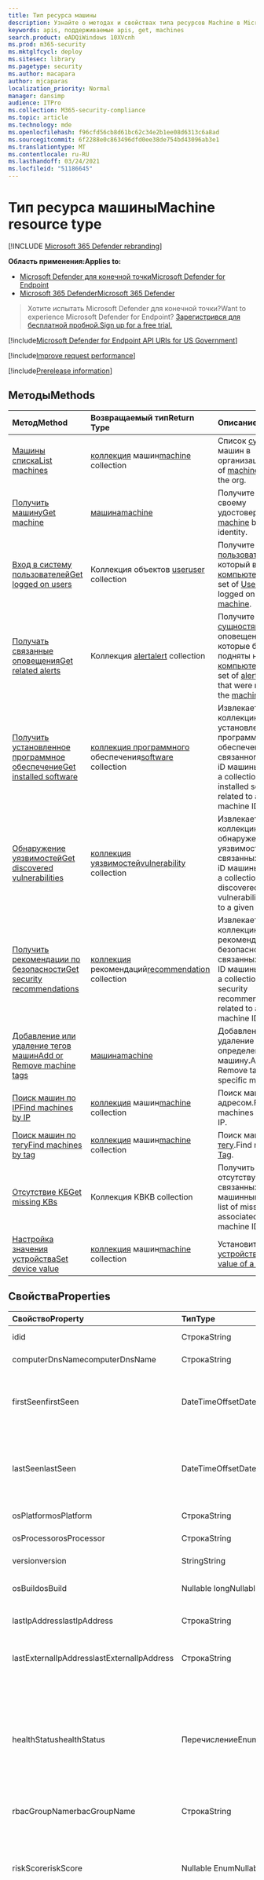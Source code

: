 ```yaml
---
title: Тип ресурса машины
description: Узнайте о методах и свойствах типа ресурсов Machine в Microsoft Defender для конечной точки.
keywords: apis, поддерживаемые apis, get, machines
search.product: eADQiWindows 10XVcnh
ms.prod: m365-security
ms.mktglfcycl: deploy
ms.sitesec: library
ms.pagetype: security
ms.author: macapara
author: mjcaparas
localization_priority: Normal
manager: dansimp
audience: ITPro
ms.collection: M365-security-compliance
ms.topic: article
ms.technology: mde
ms.openlocfilehash: f96cfd56cb8d61bc62c34e2b1ee08d6313c6a8ad
ms.sourcegitcommit: 6f2288e0c863496dfd0ee38de754bd43096ab3e1
ms.translationtype: MT
ms.contentlocale: ru-RU
ms.lasthandoff: 03/24/2021
ms.locfileid: "51186645"
---
```

# <a name="machine-resource-type"></a><span data-ttu-id="12eb7-104">Тип ресурса машины</span><span class="sxs-lookup"><span data-stu-id="12eb7-104">Machine resource type</span></span>

[!INCLUDE [Microsoft 365 Defender rebranding](../../includes/microsoft-defender.md)]

<span data-ttu-id="12eb7-105">**Область применения:**</span><span class="sxs-lookup"><span data-stu-id="12eb7-105">**Applies to:**</span></span>
- [<span data-ttu-id="12eb7-106">Microsoft Defender для конечной точки</span><span class="sxs-lookup"><span data-stu-id="12eb7-106">Microsoft Defender for Endpoint</span></span>](https://go.microsoft.com/fwlink/p/?linkid=2154037)
- [<span data-ttu-id="12eb7-107">Microsoft 365 Defender</span><span class="sxs-lookup"><span data-stu-id="12eb7-107">Microsoft 365 Defender</span></span>](https://go.microsoft.com/fwlink/?linkid=2118804)

> <span data-ttu-id="12eb7-108">Хотите испытать Microsoft Defender для конечной точки?</span><span class="sxs-lookup"><span data-stu-id="12eb7-108">Want to experience Microsoft Defender for Endpoint?</span></span> [<span data-ttu-id="12eb7-109">Зарегистрився для бесплатной пробной.</span><span class="sxs-lookup"><span data-stu-id="12eb7-109">Sign up for a free trial.</span></span>](https://www.microsoft.com/microsoft-365/windows/microsoft-defender-atp?ocid=docs-wdatp-exposedapis-abovefoldlink) 

[!include[Microsoft Defender for Endpoint API URIs for US Government](../../includes/microsoft-defender-api-usgov.md)]

[!include[Improve request performance](../../includes/improve-request-performance.md)]

[!include[Prerelease information](../../includes/prerelease.md)]

## <a name="methods"></a><span data-ttu-id="12eb7-110">Методы</span><span class="sxs-lookup"><span data-stu-id="12eb7-110">Methods</span></span>

<span data-ttu-id="12eb7-111">Метод</span><span class="sxs-lookup"><span data-stu-id="12eb7-111">Method</span></span>|<span data-ttu-id="12eb7-112">Возвращаемый тип</span><span class="sxs-lookup"><span data-stu-id="12eb7-112">Return Type</span></span> |<span data-ttu-id="12eb7-113">Описание</span><span class="sxs-lookup"><span data-stu-id="12eb7-113">Description</span></span>
:---|:---|:---
[<span data-ttu-id="12eb7-114">Машины списка</span><span class="sxs-lookup"><span data-stu-id="12eb7-114">List machines</span></span>](get-machines.md) | <span data-ttu-id="12eb7-115">[коллекция](machine.md) машин</span><span class="sxs-lookup"><span data-stu-id="12eb7-115">[machine](machine.md) collection</span></span> | <span data-ttu-id="12eb7-116">Список [сущностями](machine.md) машин в организации.</span><span class="sxs-lookup"><span data-stu-id="12eb7-116">List set of [machine](machine.md) entities in the org.</span></span>
[<span data-ttu-id="12eb7-117">Получить машину</span><span class="sxs-lookup"><span data-stu-id="12eb7-117">Get machine</span></span>](get-machine-by-id.md) | [<span data-ttu-id="12eb7-118">машина</span><span class="sxs-lookup"><span data-stu-id="12eb7-118">machine</span></span>](machine.md) | <span data-ttu-id="12eb7-119">Получите [машину по](machine.md) своему удостоверению.</span><span class="sxs-lookup"><span data-stu-id="12eb7-119">Get a [machine](machine.md) by its identity.</span></span>
[<span data-ttu-id="12eb7-120">Вход в систему пользователей</span><span class="sxs-lookup"><span data-stu-id="12eb7-120">Get logged on users</span></span>](get-machine-log-on-users.md) | <span data-ttu-id="12eb7-121">Коллекция объектов [user](user.md)</span><span class="sxs-lookup"><span data-stu-id="12eb7-121">[user](user.md) collection</span></span> | <span data-ttu-id="12eb7-122">Получите набор [пользователя,](user.md) который вошел в [компьютер.](machine.md)</span><span class="sxs-lookup"><span data-stu-id="12eb7-122">Get the set of [User](user.md) that logged on to the [machine](machine.md).</span></span>
[<span data-ttu-id="12eb7-123">Получать связанные оповещения</span><span class="sxs-lookup"><span data-stu-id="12eb7-123">Get related alerts</span></span>](get-machine-related-alerts.md) | <span data-ttu-id="12eb7-124">Коллекция [alert](alerts.md)</span><span class="sxs-lookup"><span data-stu-id="12eb7-124">[alert](alerts.md) collection</span></span> | <span data-ttu-id="12eb7-125">Получите набор [сущностями](alerts.md) оповещений, которые были подняты на [компьютере.](machine.md)</span><span class="sxs-lookup"><span data-stu-id="12eb7-125">Get the set of [alert](alerts.md) entities that were raised on the [machine](machine.md).</span></span>
[<span data-ttu-id="12eb7-126">Получить установленное программное обеспечение</span><span class="sxs-lookup"><span data-stu-id="12eb7-126">Get installed software</span></span>](get-installed-software.md) | <span data-ttu-id="12eb7-127">[коллекция программного](software.md) обеспечения</span><span class="sxs-lookup"><span data-stu-id="12eb7-127">[software](software.md) collection</span></span> | <span data-ttu-id="12eb7-128">Извлекает коллекцию установленного программного обеспечения, связанного с данным iD машины.</span><span class="sxs-lookup"><span data-stu-id="12eb7-128">Retrieves a collection of installed software related to a given machine ID.</span></span>
[<span data-ttu-id="12eb7-129">Обнаружение уязвимостей</span><span class="sxs-lookup"><span data-stu-id="12eb7-129">Get discovered vulnerabilities</span></span>](get-discovered-vulnerabilities.md) | <span data-ttu-id="12eb7-130">[коллекция уязвимостей](vulnerability.md)</span><span class="sxs-lookup"><span data-stu-id="12eb7-130">[vulnerability](vulnerability.md) collection</span></span> | <span data-ttu-id="12eb7-131">Извлекает коллекцию обнаруженных уязвимостей, связанных с данным iD машины.</span><span class="sxs-lookup"><span data-stu-id="12eb7-131">Retrieves a collection of discovered vulnerabilities related to a given machine ID.</span></span>
[<span data-ttu-id="12eb7-132">Получить рекомендации по безопасности</span><span class="sxs-lookup"><span data-stu-id="12eb7-132">Get security recommendations</span></span>](get-security-recommendations.md) | <span data-ttu-id="12eb7-133">[коллекция](recommendation.md) рекомендаций</span><span class="sxs-lookup"><span data-stu-id="12eb7-133">[recommendation](recommendation.md) collection</span></span> | <span data-ttu-id="12eb7-134">Извлекает коллекцию рекомендаций по безопасности, связанных с данным ID машины.</span><span class="sxs-lookup"><span data-stu-id="12eb7-134">Retrieves a collection of security recommendations related to a given machine ID.</span></span>
[<span data-ttu-id="12eb7-135">Добавление или удаление тегов машин</span><span class="sxs-lookup"><span data-stu-id="12eb7-135">Add or Remove machine tags</span></span>](add-or-remove-machine-tags.md) | [<span data-ttu-id="12eb7-136">машина</span><span class="sxs-lookup"><span data-stu-id="12eb7-136">machine</span></span>](machine.md) | <span data-ttu-id="12eb7-137">Добавление или удаление тега в определенную машину.</span><span class="sxs-lookup"><span data-stu-id="12eb7-137">Add or Remove tag to a specific machine.</span></span>
[<span data-ttu-id="12eb7-138">Поиск машин по IP</span><span class="sxs-lookup"><span data-stu-id="12eb7-138">Find machines by IP</span></span>](find-machines-by-ip.md) | <span data-ttu-id="12eb7-139">[коллекция](machine.md) машин</span><span class="sxs-lookup"><span data-stu-id="12eb7-139">[machine](machine.md) collection</span></span> | <span data-ttu-id="12eb7-140">Поиск машин с IP-адресом.</span><span class="sxs-lookup"><span data-stu-id="12eb7-140">Find machines seen with IP.</span></span>
[<span data-ttu-id="12eb7-141">Поиск машин по тегу</span><span class="sxs-lookup"><span data-stu-id="12eb7-141">Find machines by tag</span></span>](find-machines-by-tag.md) | <span data-ttu-id="12eb7-142">[коллекция](machine.md) машин</span><span class="sxs-lookup"><span data-stu-id="12eb7-142">[machine](machine.md) collection</span></span> | <span data-ttu-id="12eb7-143">Поиск машин по [тегу](machine-tags.md).</span><span class="sxs-lookup"><span data-stu-id="12eb7-143">Find machines by [Tag](machine-tags.md).</span></span>
[<span data-ttu-id="12eb7-144">Отсутствие КБ</span><span class="sxs-lookup"><span data-stu-id="12eb7-144">Get missing KBs</span></span>](get-missing-kbs-machine.md) | <span data-ttu-id="12eb7-145">Коллекция KB</span><span class="sxs-lookup"><span data-stu-id="12eb7-145">KB collection</span></span> | <span data-ttu-id="12eb7-146">Получить список отсутствующих КБ, связанных с машинным ИД</span><span class="sxs-lookup"><span data-stu-id="12eb7-146">Get a list of missing KBs associated with the machine ID</span></span>
[<span data-ttu-id="12eb7-147">Настройка значения устройства</span><span class="sxs-lookup"><span data-stu-id="12eb7-147">Set device value</span></span>](set-device-value.md)| <span data-ttu-id="12eb7-148">[коллекция](machine.md) машин</span><span class="sxs-lookup"><span data-stu-id="12eb7-148">[machine](machine.md) collection</span></span> | <span data-ttu-id="12eb7-149">Установите [значение устройства.](tvm-assign-device-value.md)</span><span class="sxs-lookup"><span data-stu-id="12eb7-149">Set the [value of a device](tvm-assign-device-value.md).</span></span>

## <a name="properties"></a><span data-ttu-id="12eb7-150">Свойства</span><span class="sxs-lookup"><span data-stu-id="12eb7-150">Properties</span></span>

<span data-ttu-id="12eb7-151">Свойство</span><span class="sxs-lookup"><span data-stu-id="12eb7-151">Property</span></span> |   <span data-ttu-id="12eb7-152">Тип</span><span class="sxs-lookup"><span data-stu-id="12eb7-152">Type</span></span>   |   <span data-ttu-id="12eb7-153">Описание</span><span class="sxs-lookup"><span data-stu-id="12eb7-153">Description</span></span>
:---|:---|:---
<span data-ttu-id="12eb7-154">id</span><span class="sxs-lookup"><span data-stu-id="12eb7-154">id</span></span> | <span data-ttu-id="12eb7-155">Строка</span><span class="sxs-lookup"><span data-stu-id="12eb7-155">String</span></span> | <span data-ttu-id="12eb7-156">[удостоверение](machine.md) компьютера.</span><span class="sxs-lookup"><span data-stu-id="12eb7-156">[machine](machine.md) identity.</span></span>
<span data-ttu-id="12eb7-157">computerDnsName</span><span class="sxs-lookup"><span data-stu-id="12eb7-157">computerDnsName</span></span> | <span data-ttu-id="12eb7-158">Строка</span><span class="sxs-lookup"><span data-stu-id="12eb7-158">String</span></span> | <span data-ttu-id="12eb7-159">[полное](machine.md) имя машины.</span><span class="sxs-lookup"><span data-stu-id="12eb7-159">[machine](machine.md) fully qualified name.</span></span>
<span data-ttu-id="12eb7-160">firstSeen</span><span class="sxs-lookup"><span data-stu-id="12eb7-160">firstSeen</span></span> | <span data-ttu-id="12eb7-161">DateTimeOffset</span><span class="sxs-lookup"><span data-stu-id="12eb7-161">DateTimeOffset</span></span> | <span data-ttu-id="12eb7-162">Первое свидание и [время,](machine.md) когда машина была замечена Microsoft Defender для конечной точки.</span><span class="sxs-lookup"><span data-stu-id="12eb7-162">First date and time where the [machine](machine.md) was observed by Microsoft Defender for Endpoint.</span></span>
<span data-ttu-id="12eb7-163">lastSeen</span><span class="sxs-lookup"><span data-stu-id="12eb7-163">lastSeen</span></span> | <span data-ttu-id="12eb7-164">DateTimeOffset</span><span class="sxs-lookup"><span data-stu-id="12eb7-164">DateTimeOffset</span></span> |<span data-ttu-id="12eb7-165">Время и дата последнего полученного полного отчета о устройстве.</span><span class="sxs-lookup"><span data-stu-id="12eb7-165">Time and date of the last received full device report.</span></span> <span data-ttu-id="12eb7-166">Обычно устройство отправляет полный отчет каждые 24 часа.</span><span class="sxs-lookup"><span data-stu-id="12eb7-166">A device typically sends a full report every 24 hours.</span></span>
<span data-ttu-id="12eb7-167">osPlatform</span><span class="sxs-lookup"><span data-stu-id="12eb7-167">osPlatform</span></span> | <span data-ttu-id="12eb7-168">Строка</span><span class="sxs-lookup"><span data-stu-id="12eb7-168">String</span></span> | <span data-ttu-id="12eb7-169">Платформа операционной системы.</span><span class="sxs-lookup"><span data-stu-id="12eb7-169">Operating system platform.</span></span>
<span data-ttu-id="12eb7-170">osProcessor</span><span class="sxs-lookup"><span data-stu-id="12eb7-170">osProcessor</span></span> | <span data-ttu-id="12eb7-171">Строка</span><span class="sxs-lookup"><span data-stu-id="12eb7-171">String</span></span> | <span data-ttu-id="12eb7-172">Процессор операционной системы.</span><span class="sxs-lookup"><span data-stu-id="12eb7-172">Operating system processor.</span></span>
<span data-ttu-id="12eb7-173">version</span><span class="sxs-lookup"><span data-stu-id="12eb7-173">version</span></span> | <span data-ttu-id="12eb7-174">String</span><span class="sxs-lookup"><span data-stu-id="12eb7-174">String</span></span> | <span data-ttu-id="12eb7-175">Версия операционной системы.</span><span class="sxs-lookup"><span data-stu-id="12eb7-175">Operating system Version.</span></span>
<span data-ttu-id="12eb7-176">osBuild</span><span class="sxs-lookup"><span data-stu-id="12eb7-176">osBuild</span></span> | <span data-ttu-id="12eb7-177">Nullable long</span><span class="sxs-lookup"><span data-stu-id="12eb7-177">Nullable long</span></span> | <span data-ttu-id="12eb7-178">Номер сборки операционной системы.</span><span class="sxs-lookup"><span data-stu-id="12eb7-178">Operating system build number.</span></span>
<span data-ttu-id="12eb7-179">lastIpAddress</span><span class="sxs-lookup"><span data-stu-id="12eb7-179">lastIpAddress</span></span> | <span data-ttu-id="12eb7-180">Строка</span><span class="sxs-lookup"><span data-stu-id="12eb7-180">String</span></span> | <span data-ttu-id="12eb7-181">Последний IP-адрес локального NIC на [компьютере.](machine.md)</span><span class="sxs-lookup"><span data-stu-id="12eb7-181">Last IP on local NIC on the [machine](machine.md).</span></span>
<span data-ttu-id="12eb7-182">lastExternalIpAddress</span><span class="sxs-lookup"><span data-stu-id="12eb7-182">lastExternalIpAddress</span></span> | <span data-ttu-id="12eb7-183">Строка</span><span class="sxs-lookup"><span data-stu-id="12eb7-183">String</span></span> | <span data-ttu-id="12eb7-184">Последний IP-адрес, [с помощью которого](machine.md) машина имеет доступ к Интернету.</span><span class="sxs-lookup"><span data-stu-id="12eb7-184">Last IP through which the [machine](machine.md) accessed the internet.</span></span>
<span data-ttu-id="12eb7-185">healthStatus</span><span class="sxs-lookup"><span data-stu-id="12eb7-185">healthStatus</span></span> | <span data-ttu-id="12eb7-186">Перечисление</span><span class="sxs-lookup"><span data-stu-id="12eb7-186">Enum</span></span> | <span data-ttu-id="12eb7-187">[состояние состояния](machine.md) состояния компьютера.</span><span class="sxs-lookup"><span data-stu-id="12eb7-187">[machine](machine.md) health status.</span></span> <span data-ttu-id="12eb7-188">Возможные значения: "Active", "Inactive", "ImpairedCommunication", "NoSensorData", "NoSensorDataImpairedCommunication" и "Unknown".</span><span class="sxs-lookup"><span data-stu-id="12eb7-188">Possible values are: "Active", "Inactive", "ImpairedCommunication", "NoSensorData", "NoSensorDataImpairedCommunication" and "Unknown".</span></span> 
<span data-ttu-id="12eb7-189">rbacGroupName</span><span class="sxs-lookup"><span data-stu-id="12eb7-189">rbacGroupName</span></span> | <span data-ttu-id="12eb7-190">Строка</span><span class="sxs-lookup"><span data-stu-id="12eb7-190">String</span></span> | <span data-ttu-id="12eb7-191">Имя группы машин.</span><span class="sxs-lookup"><span data-stu-id="12eb7-191">Machine group Name.</span></span>
<span data-ttu-id="12eb7-192">riskScore</span><span class="sxs-lookup"><span data-stu-id="12eb7-192">riskScore</span></span> | <span data-ttu-id="12eb7-193">Nullable Enum</span><span class="sxs-lookup"><span data-stu-id="12eb7-193">Nullable Enum</span></span> | <span data-ttu-id="12eb7-194">Оценка риска, оцениваемая Microsoft Defender для конечной точки.</span><span class="sxs-lookup"><span data-stu-id="12eb7-194">Risk score as evaluated by Microsoft Defender for Endpoint.</span></span> <span data-ttu-id="12eb7-195">Возможные значения: "Нет", "Информационный", "Низкий", "Средний" и "Высокий".</span><span class="sxs-lookup"><span data-stu-id="12eb7-195">Possible values are: 'None', 'Informational', 'Low', 'Medium' and 'High'.</span></span>
<span data-ttu-id="12eb7-196">exposureScore</span><span class="sxs-lookup"><span data-stu-id="12eb7-196">exposureScore</span></span> | <span data-ttu-id="12eb7-197">Nullable Enum</span><span class="sxs-lookup"><span data-stu-id="12eb7-197">Nullable Enum</span></span> | <span data-ttu-id="12eb7-198">[Оценка экспозиции,](tvm-exposure-score.md) оцениваемая Microsoft Defender для конечной точки.</span><span class="sxs-lookup"><span data-stu-id="12eb7-198">[Exposure score](tvm-exposure-score.md) as evaluated by Microsoft Defender for Endpoint.</span></span> <span data-ttu-id="12eb7-199">Возможные значения: "Нет", "Низкий", "Средний" и "Высокий".</span><span class="sxs-lookup"><span data-stu-id="12eb7-199">Possible values are: 'None', 'Low', 'Medium' and 'High'.</span></span>
<span data-ttu-id="12eb7-200">aadDeviceId</span><span class="sxs-lookup"><span data-stu-id="12eb7-200">aadDeviceId</span></span> | <span data-ttu-id="12eb7-201">Nullable representation Guid</span><span class="sxs-lookup"><span data-stu-id="12eb7-201">Nullable representation Guid</span></span> | <span data-ttu-id="12eb7-202">AAD Device ID (когда [машина](machine.md) является AAD Joined).</span><span class="sxs-lookup"><span data-stu-id="12eb7-202">AAD Device ID (when [machine](machine.md) is AAD Joined).</span></span>
<span data-ttu-id="12eb7-203">machineTags</span><span class="sxs-lookup"><span data-stu-id="12eb7-203">machineTags</span></span> | <span data-ttu-id="12eb7-204">Коллекция String</span><span class="sxs-lookup"><span data-stu-id="12eb7-204">String collection</span></span> | <span data-ttu-id="12eb7-205">Набор [тегов](machine.md) машин.</span><span class="sxs-lookup"><span data-stu-id="12eb7-205">Set of [machine](machine.md) tags.</span></span>
<span data-ttu-id="12eb7-206">exposureLevel</span><span class="sxs-lookup"><span data-stu-id="12eb7-206">exposureLevel</span></span> | <span data-ttu-id="12eb7-207">Nullable Enum</span><span class="sxs-lookup"><span data-stu-id="12eb7-207">Nullable Enum</span></span> | <span data-ttu-id="12eb7-208">Уровень экспозиции, оцениваемый Microsoft Defender для конечной точки.</span><span class="sxs-lookup"><span data-stu-id="12eb7-208">Exposure level as evaluated by Microsoft Defender for Endpoint.</span></span> <span data-ttu-id="12eb7-209">Возможные значения: "Нет", "Низкий", "Средний" и "Высокий".</span><span class="sxs-lookup"><span data-stu-id="12eb7-209">Possible values are: 'None', 'Low', 'Medium' and 'High'.</span></span>
<span data-ttu-id="12eb7-210">deviceValue</span><span class="sxs-lookup"><span data-stu-id="12eb7-210">deviceValue</span></span> | <span data-ttu-id="12eb7-211">Nullable Enum</span><span class="sxs-lookup"><span data-stu-id="12eb7-211">Nullable Enum</span></span> | <span data-ttu-id="12eb7-212">Значение [устройства](tvm-assign-device-value.md).</span><span class="sxs-lookup"><span data-stu-id="12eb7-212">The [value of the device](tvm-assign-device-value.md).</span></span> <span data-ttu-id="12eb7-213">Возможные значения: "Нормальный", "Низкий" и "Высокий".</span><span class="sxs-lookup"><span data-stu-id="12eb7-213">Possible values are: 'Normal', 'Low' and 'High'.</span></span>
<span data-ttu-id="12eb7-214">ipAddresses</span><span class="sxs-lookup"><span data-stu-id="12eb7-214">ipAddresses</span></span> | <span data-ttu-id="12eb7-215">Коллекция IpAddress</span><span class="sxs-lookup"><span data-stu-id="12eb7-215">IpAddress collection</span></span> | <span data-ttu-id="12eb7-216">Набор ***объектов IpAddress.***</span><span class="sxs-lookup"><span data-stu-id="12eb7-216">Set of ***IpAddress*** objects.</span></span> <span data-ttu-id="12eb7-217">См. [API get machines](get-machines.md).</span><span class="sxs-lookup"><span data-stu-id="12eb7-217">See [Get machines API](get-machines.md).</span></span>


